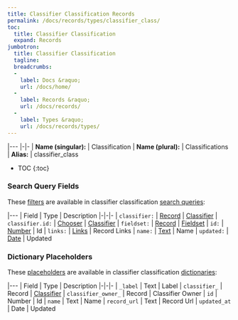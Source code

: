 ```yaml
---
title: Classifier Classification Records
permalink: /docs/records/types/classifier_class/
toc:
  title: Classifier Classification
  expand: Records
jumbotron:
  title: Classifier Classification
  tagline: 
  breadcrumbs:
  -
    label: Docs &raquo;
    url: /docs/home/
  -
    label: Records &raquo;
    url: /docs/records/
  -
    label: Types &raquo;
    url: /docs/records/types/
---
```


|---
|-|-
| **Name (singular):** | Classification
| **Name (plural):** | Classifications
| **Alias:** | classifier_class

* TOC
{:toc}

### Search Query Fields

These [filters](/docs/search/filters/) are available in classifier classification [search queries](/docs/search/):

|---
| Field | Type | Description
|-|-|-
| `classifier:` | [Record](/docs/search/deep-search/) | [Classifier](/docs/records/types/classifier/)
| `classifier.id:` | [Chooser](/docs/search/filters/choosers/) | [Classifier](/docs/records/types/classifier/)
| `fieldset:` | [Record](/docs/search/deep-search/) | [Fieldset](/docs/records/types/custom_fieldset/)
| `id:` | [Number](/docs/search/filters/numbers/) | Id
| `links:` | [Links](/docs/search/filters/links/) | Record Links
| `name:` | [Text](/docs/search/filters/text/) | Name
| `updated:` | [Date](/docs/search/filters/dates/) | Updated

### Dictionary Placeholders

These [placeholders](/docs/bots/scripting/placeholders/) are available in classifier classification [dictionaries](/docs/bots/behaviors/dictionaries/):

|---
| Field | Type | Description
|-|-|-
| `_label` | Text | Label
| `classifier_` | Record | [Classifier](/docs/records/types/classifier_class/)
| `classifier_owner_` | Record | Classifier Owner
| `id` | Number | Id
| `name` | Text | Name
| `record_url` | Text | Record Url
| `updated_at` | Date | Updated
